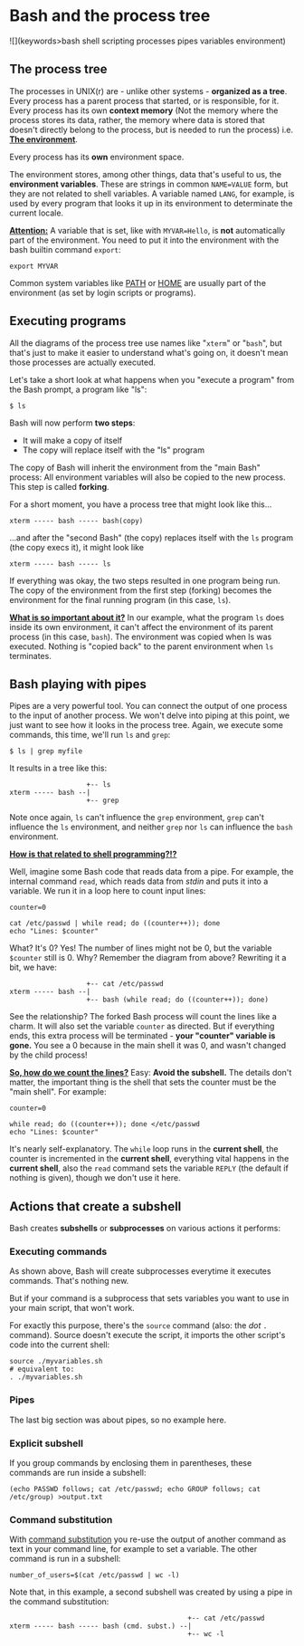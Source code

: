 # Bash and the process tree

![](keywords>bash shell scripting processes pipes variables environment)

## The process tree

The processes in UNIX(r) are - unlike other systems - **organized as a
tree**. Every process has a parent process that started, or is
responsible, for it. Every process has its own **context memory** (Not
the memory where the process stores its data, rather, the memory where
data is stored that doesn't directly belong to the process, but is
needed to run the process) i.e. <u>**The environment**</u>.

Every process has its **own** environment space.

The environment stores, among other things, data that's useful to us,
the **environment variables**. These are strings in common `NAME=VALUE`
form, but they are not related to shell variables. A variable named
`LANG`, for example, is used by every program that looks it up in its
environment to determinate the current locale.

**<u>Attention:</u>** A variable that is set, like with `MYVAR=Hello`,
is **not** automatically part of the environment. You need to put it
into the environment with the bash builtin command `export`:

    export MYVAR

Common system variables like [PATH](/syntax/shellvars#PATH) or
[HOME](/syntax/shellvars#HOME) are usually part of the environment (as
set by login scripts or programs).

## Executing programs

All the diagrams of the process tree use names like "`xterm`" or
"`bash`", but that's just to make it easier to understand what's going
on, it doesn't mean those processes are actually executed.

Let's take a short look at what happens when you "execute a program"
from the Bash prompt, a program like "ls":

    $ ls

Bash will now perform **two steps**:

- It will make a copy of itself
- The copy will replace itself with the "ls" program

The copy of Bash will inherit the environment from the "main Bash"
process: All environment variables will also be copied to the new
process. This step is called **forking**.

For a short moment, you have a process tree that might look like this...

    xterm ----- bash ----- bash(copy)

...and after the "second Bash" (the copy) replaces itself with the `ls`
program (the copy execs it), it might look like

    xterm ----- bash ----- ls

If everything was okay, the two steps resulted in one program being run.
The copy of the environment from the first step (forking) becomes the
environment for the final running program (in this case, `ls`).

<u>**What is so important about it?**</u> In our example, what the
program `ls` does inside its own environment, it can't affect the
environment of its parent process (in this case, `bash`). The
environment was copied when ls was executed. Nothing is "copied back" to
the parent environment when `ls` terminates.

## Bash playing with pipes

Pipes are a very powerful tool. You can connect the output of one
process to the input of another process. We won't delve into piping at
this point, we just want to see how it looks in the process tree. Again,
we execute some commands, this time, we'll run `ls` and `grep`:

    $ ls | grep myfile

It results in a tree like this:

                       +-- ls
    xterm ----- bash --|
                       +-- grep

Note once again, `ls` can't influence the `grep` environment, `grep`
can't influence the `ls` environment, and neither `grep` nor `ls` can
influence the `bash` environment.

<u>**How is that related to shell programming?!?**</u>

Well, imagine some Bash code that reads data from a pipe. For example,
the internal command `read`, which reads data from *stdin* and puts it
into a variable. We run it in a loop here to count input lines:

    counter=0

    cat /etc/passwd | while read; do ((counter++)); done
    echo "Lines: $counter"

What? It's 0? Yes! The number of lines might not be 0, but the variable
`$counter` still is 0. Why? Remember the diagram from above? Rewriting
it a bit, we have:

                       +-- cat /etc/passwd
    xterm ----- bash --|
                       +-- bash (while read; do ((counter++)); done)

See the relationship? The forked Bash process will count the lines like
a charm. It will also set the variable `counter` as directed. But if
everything ends, this extra process will be terminated - **your
"counter" variable is gone.** You see a 0 because in the main shell it
was 0, and wasn't changed by the child process!

<u>**So, how do we count the lines?**</u> Easy: **Avoid the subshell.**
The details don't matter, the important thing is the shell that sets the
counter must be the "main shell". For example:

    counter=0

    while read; do ((counter++)); done </etc/passwd
    echo "Lines: $counter"

It's nearly self-explanatory. The `while` loop runs in the **current
shell**, the counter is incremented in the **current shell**, everything
vital happens in the **current shell**, also the `read` command sets the
variable `REPLY` (the default if nothing is given), though we don't use
it here.

## Actions that create a subshell

Bash creates **subshells** or **subprocesses** on various actions it
performs:

### Executing commands

As shown above, Bash will create subprocesses everytime it executes
commands. That's nothing new.

But if your command is a subprocess that sets variables you want to use
in your main script, that won't work.

For exactly this purpose, there's the `source` command (also: the *dot*
`.` command). Source doesn't execute the script, it imports the other
script's code into the current shell:

    source ./myvariables.sh
    # equivalent to:
    . ./myvariables.sh

### Pipes

The last big section was about pipes, so no example here.

### Explicit subshell

If you group commands by enclosing them in parentheses, these commands
are run inside a subshell:

    (echo PASSWD follows; cat /etc/passwd; echo GROUP follows; cat /etc/group) >output.txt

### Command substitution

With [command substitution](/syntax/expansion/cmdsubst) you re-use the
output of another command as text in your command line, for example to
set a variable. The other command is run in a subshell:

    number_of_users=$(cat /etc/passwd | wc -l)

Note that, in this example, a second subshell was created by using a
pipe in the command substitution:

                                                +-- cat /etc/passwd
    xterm ----- bash ----- bash (cmd. subst.) --|
                                                +-- wc -l
